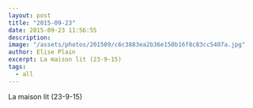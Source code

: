 ```yaml
---
layout: post
title: "2015-09-23"
date: 2015-09-23 11:56:55
description: 
image: "/assets/photos/201509/c6c3883ea2b36e150b16f8c83cc5407a.jpg"
author: Elise Plain
excerpt: La maison lit (23-9-15)
tags: 
  - all
---
```


La maison lit (23-9-15)
<p></p>
